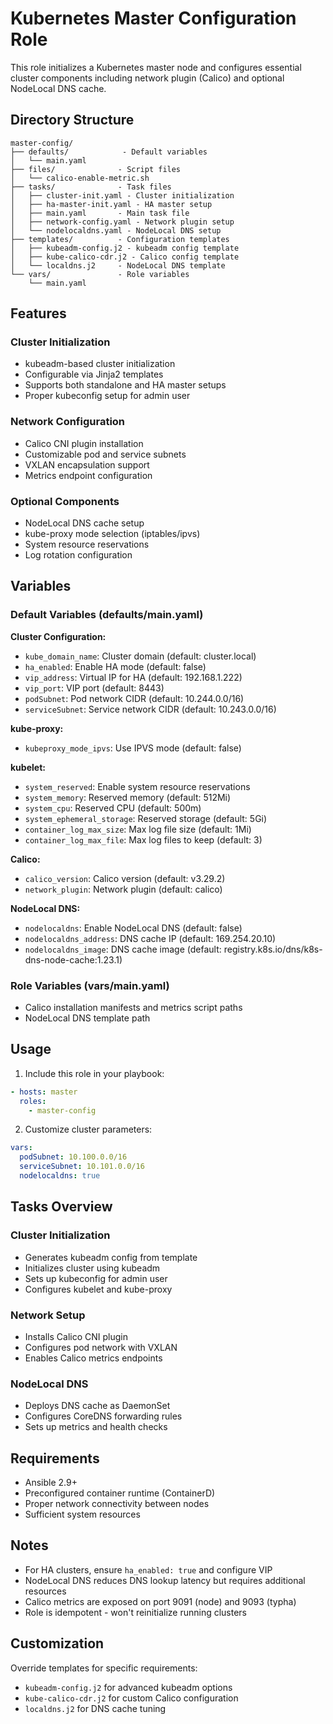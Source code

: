 # Kubernetes Master Configuration Role

This role initializes a Kubernetes master node and configures essential cluster components including network plugin (Calico) and optional NodeLocal DNS cache.

## Directory Structure

```
master-config/
├── defaults/            - Default variables
│   └── main.yaml
├── files/              - Script files
│   └── calico-enable-metric.sh
├── tasks/              - Task files
│   ├── cluster-init.yaml - Cluster initialization
│   ├── ha-master-init.yaml - HA master setup
│   ├── main.yaml       - Main task file
│   ├── network-config.yaml - Network plugin setup
│   └── nodelocaldns.yaml - NodeLocal DNS setup
├── templates/          - Configuration templates
│   ├── kubeadm-config.j2 - kubeadm config template
│   ├── kube-calico-cdr.j2 - Calico config template
│   └── localdns.j2     - NodeLocal DNS template
└── vars/               - Role variables
    └── main.yaml
```

## Features

### Cluster Initialization
- kubeadm-based cluster initialization
- Configurable via Jinja2 templates
- Supports both standalone and HA master setups
- Proper kubeconfig setup for admin user

### Network Configuration
- Calico CNI plugin installation
- Customizable pod and service subnets
- VXLAN encapsulation support
- Metrics endpoint configuration

### Optional Components
- NodeLocal DNS cache setup
- kube-proxy mode selection (iptables/ipvs)
- System resource reservations
- Log rotation configuration

## Variables

### Default Variables (defaults/main.yaml)

**Cluster Configuration:**
- `kube_domain_name`: Cluster domain (default: cluster.local)
- `ha_enabled`: Enable HA mode (default: false)
- `vip_address`: Virtual IP for HA (default: 192.168.1.222)
- `vip_port`: VIP port (default: 8443)
- `podSubnet`: Pod network CIDR (default: 10.244.0.0/16)
- `serviceSubnet`: Service network CIDR (default: 10.243.0.0/16)

**kube-proxy:**
- `kubeproxy_mode_ipvs`: Use IPVS mode (default: false)

**kubelet:**
- `system_reserved`: Enable system resource reservations
- `system_memory`: Reserved memory (default: 512Mi)
- `system_cpu`: Reserved CPU (default: 500m)
- `system_ephemeral_storage`: Reserved storage (default: 5Gi)
- `container_log_max_size`: Max log file size (default: 1Mi)
- `container_log_max_file`: Max log files to keep (default: 3)

**Calico:**
- `calico_version`: Calico version (default: v3.29.2)
- `network_plugin`: Network plugin (default: calico)

**NodeLocal DNS:**
- `nodelocaldns`: Enable NodeLocal DNS (default: false)
- `nodelocaldns_address`: DNS cache IP (default: 169.254.20.10)
- `nodelocaldns_image`: DNS cache image (default: registry.k8s.io/dns/k8s-dns-node-cache:1.23.1)

### Role Variables (vars/main.yaml)
- Calico installation manifests and metrics script paths
- NodeLocal DNS template path

## Usage

1. Include this role in your playbook:

```yaml
- hosts: master
  roles:
    - master-config
```

2. Customize cluster parameters:

```yaml
vars:
  podSubnet: 10.100.0.0/16
  serviceSubnet: 10.101.0.0/16
  nodelocaldns: true
```

## Tasks Overview

### Cluster Initialization
- Generates kubeadm config from template
- Initializes cluster using kubeadm
- Sets up kubeconfig for admin user
- Configures kubelet and kube-proxy

### Network Setup
- Installs Calico CNI plugin
- Configures pod network with VXLAN
- Enables Calico metrics endpoints

### NodeLocal DNS
- Deploys DNS cache as DaemonSet
- Configures CoreDNS forwarding rules
- Sets up metrics and health checks

## Requirements

- Ansible 2.9+
- Preconfigured container runtime (ContainerD)
- Proper network connectivity between nodes
- Sufficient system resources

## Notes

- For HA clusters, ensure `ha_enabled: true` and configure VIP
- NodeLocal DNS reduces DNS lookup latency but requires additional resources
- Calico metrics are exposed on port 9091 (node) and 9093 (typha)
- Role is idempotent - won't reinitialize running clusters

## Customization

Override templates for specific requirements:
- `kubeadm-config.j2` for advanced kubeadm options
- `kube-calico-cdr.j2` for custom Calico configuration
- `localdns.j2` for DNS cache tuning